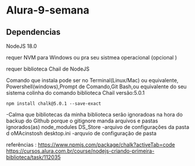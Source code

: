 # Alura-9-semana

## Dependencias 

NodeJS 18.0 

requer NVM  para Windows ou pra seu sistmea operacional  (opcional )

requer biblioteca  Chail  de NodeJS   

Comando que instala pode ser no Terminal(Linux/Mac) ou equivalente, Powershell(windows),Prompt de Comando,Git Bash,ou equivalente do seu sistema 
colinha do comando  biblioteca Chail versão:5.0.1 
````````````
npm install chalk@5.0.1 --save-exact

````````````

-Calma que bibliotecas da minha biblioteca serão ignoradoas na hora do backup do Github porque o gitignore manda 
arquivos  e pastas ignorados(as) 
node_modules
DS_Store -arquivo de configurações da pasta d oMAcinstosh
desktop.ini -arquvio de configuração de pasta

referências :
https://www.npmjs.com/package/chalk?activeTab=code
https://cursos.alura.com.br/course/nodejs-criando-primeira-biblioteca/task/112035